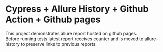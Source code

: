 # Cypress + Allure History + Github Action + Github pages

This project demonstrates allure report hosted on github pages.  
Before running tests latest report receives counter and is moved to allure-history to preserve links to previous reports.

